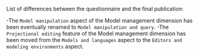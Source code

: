 List of differences between the questionnaire and the final publication:

-The `Model manipulation` aspect of the Model management dimension has been eventually renamed to `Model manipulation and query`.
-The `Projectional editing` feature of the Model management dimension has been moved from the `Models and languages` aspect to the `Editors and modeling environments` aspect.
